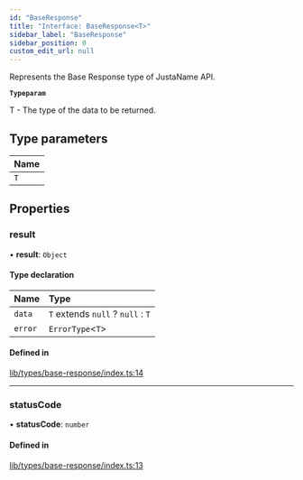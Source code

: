 ```yaml
---
id: "BaseResponse"
title: "Interface: BaseResponse<T>"
sidebar_label: "BaseResponse"
sidebar_position: 0
custom_edit_url: null
---
```


Represents the Base Response type of JustaName API.

**`Typeparam`**

T - The type of the data to be returned.

## Type parameters

| Name |
| :------ |
| `T` |

## Properties

### result

• **result**: `Object`

#### Type declaration

| Name | Type |
| :------ | :------ |
| `data` | `T` extends ``null`` ? ``null`` : `T` |
| `error` | `ErrorType`<`T`\> |

#### Defined in

[lib/types/base-response/index.ts:14](https://github.com/JustaName-id/JustaName-sdk/blob/3b7cbff/packages/@justaname.id/sdk/src/lib/types/base-response/index.ts#L14)

___

### statusCode

• **statusCode**: `number`

#### Defined in

[lib/types/base-response/index.ts:13](https://github.com/JustaName-id/JustaName-sdk/blob/3b7cbff/packages/@justaname.id/sdk/src/lib/types/base-response/index.ts#L13)
